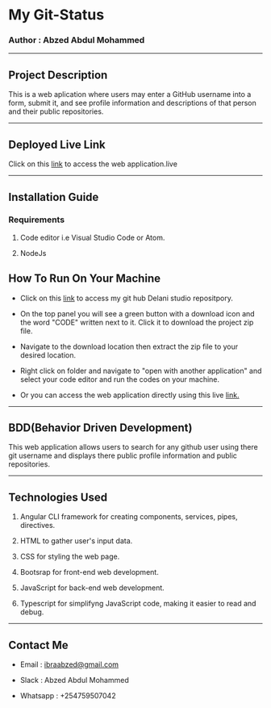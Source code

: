 # My Git-Status

### Author : Abzed Abdul Mohammed

*****

## Project Description

This is a web aplication where users may enter a GitHub username into a form, submit it, and see profile information and descriptions of that person and their public repositories. 

*****

## Deployed Live Link

Click on this [link]() to access the  web application.live

*****

## Installation Guide

### Requirements

1. Code editor i.e Visual Studio Code or Atom.

2. NodeJs

## How To Run On Your Machine

* Click on this [link](https://github.com/Abzed/github-api) to access my git hub Delani studio repositpory.​

* On the top panel you will see a green button with a download icon and the word "CODE" written next to it. Click it to download the project zip file.​

* Navigate to the download location then extract the zip file to your desired location.​

* Right click on folder and navigate to "open with another application" and select your code editor and run the codes on your machine.

* Or you can access the web application directly using this live [link.]()​

*****

## BDD(Behavior Driven Development)

This web application allows users to search for any github user using there git username and displays there public profile information and public repositories.

*****

## Technologies Used

1. Angular CLI framework for creating components, services, pipes, directives.

2. HTML to gather user's input data.

3. CSS for styling the web page.

4. Bootsrap for front-end web development.

5. JavaScript for back-end web development.

6. Typescript for simplifyng JavaScript code, making it easier to read and debug.

*****

## Contact Me


* Email : ibraabzed@gmail.com​

* Slack : Abzed Abdul Mohammed​

* Whatsapp : +254759507042

